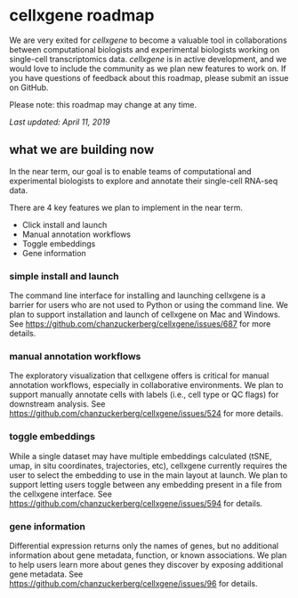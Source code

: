 # cellxgene roadmap

We are very exited for _cellxgene_ to become a valuable tool in collaborations
between computational biologists and experimental biologists working on
single-cell transcriptomics data. _cellxgene_ is in active development, and we
would love to include the community as we plan new features to work on. If you
have questions of feedback about this roadmap, please submit an issue on
GitHub.

Please note: this roadmap may change at any time.

*Last updated: April 11, 2019*

## what we are building now

In the near term, our goal is to enable teams of computational and experimental
biologists to explore and annotate their single-cell RNA-seq data.

There are 4 key features we plan to implement in the near term.

- Click install and launch
- Manual annotation workflows
- Toggle embeddings
- Gene information

### simple install and launch

The command line interface for installing and launching cellxgene is a barrier
for users who are not used to Python or using the command line. We plan to
support installation and launch of cellxgene on Mac and Windows. See
https://github.com/chanzuckerberg/cellxgene/issues/687 for more details.

### manual annotation workflows

The exploratory visualization that cellxgene offers is critical for manual
annotation workflows, especially in collaborative environments. We plan to
support manually annotate cells with labels (i.e., cell type or QC flags) for
downstream analysis. See https://github.com/chanzuckerberg/cellxgene/issues/524
for more details.

### toggle embeddings

While a single dataset may have multiple embeddings calculated (tSNE, umap, in
situ coordinates, trajectories, etc), cellxgene currently requires the user to select the
embedding to use in the main layout at launch. We plan to support letting users
toggle between any embedding present in a file from the cellxgene interface.
See https://github.com/chanzuckerberg/cellxgene/issues/594 for details.

### gene information

Differential expression returns only the names of genes, but no additional information
about gene metadata, function, or known associations. We plan to help users learn
more about genes they discover by exposing additional gene metadata. See
https://github.com/chanzuckerberg/cellxgene/issues/96 for details.
